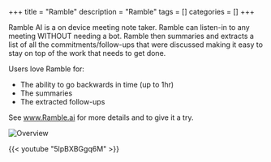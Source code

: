 +++
title = "Ramble"
description = "Ramble"
tags = []
categories = []
+++

Ramble AI is a on device meeting note taker. Ramble can listen-in to any meeting WITHOUT needing a bot. Ramble then summaries and extracts a list of all the commitments/follow-ups that were discussed making it easy to stay on top of the work that needs to get done.

Users love Ramble for:
- The ability to go backwards in time (up to 1hr)
- The summaries
- The extracted follow-ups


See www.Ramble.ai for more details and to give it a try.

![Overview](./ramble1-b.png)

{{< youtube "5lpBXBGgq6M" >}}

